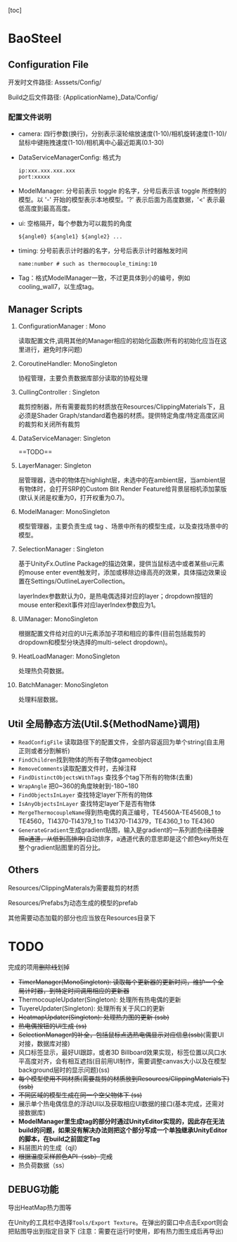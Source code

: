 [toc]

# BaoSteel

## Configuration  File

开发时文件路径: Asssets/Config/

Build之后文件路径: {ApplicationName}_Data/Config/

### 配置文件说明

- camera: 四行参数(换行)，分别表示滚轮缩放速度(1-10)/相机旋转速度(1-10)/鼠标中键拖拽速度(1-10)/相机离中心最近距离(0.1-30)

- DataServiceManagerConfig: 格式为

  ```
  ip:xxx.xxx.xxx.xxx
  port:xxxxx
  ```

- ModelManager: 分号前表示 toggle 的名字，分号后表示该 toggle 所控制的模型。以 '-' 开始的模型表示本地模型。'?' 表示后面为高度数据，'<' 表示最低高度到最高高度。

- ui: 空格隔开，每个参数为可以裁剪的角度

  ```
  ${angle0} ${angle1} ${angle2} ...
  ```

- timing: 分号前表示计时器的名字，分号后表示计时器触发时间

  ```
  name:number # such as thermocouple_timing:10
  ```

- Tag：格式ModelManager一致，不过更具体到小的编号，例如cooling_wall7，以生成tag。

## Manager Scripts

1. ConfigurationManager : Mono

   读取配置文件,调用其他的Manager相应的初始化函数(所有的初始化应当在这里进行，避免时序问题)
   
2. CoroutineHandler: MonoSingleton

   协程管理，主要负责数据库部分读取的协程处理

3. CullingController : Singleton

   裁剪控制器，所有需要裁剪的材质放在Resources/ClippingMaterials下，且必须是Shader Graph/standard着色器的材质。提供特定角度/特定高度区间的裁剪和关闭所有裁剪

4. DataServiceManager: Singleton

   ==TODO==

5. LayerManager: Singleton

   层管理器，选中的物体在highlight层，未选中的在ambient层，当ambient层有物体时，会打开SRP的Custom Blit Render Feature给背景层相机添加蒙版(默认关闭是权重为0，打开权重为0.7)。

6. ModelManager: MonoSingleton

   模型管理器，主要负责生成 tag 、场景中所有的模型生成，以及查找场景中的模型。

7. SelectionManager : Singleton

   基于UnityFx.Outline Package的描边效果，提供当鼠标选中或者某些ui元素的mouse enter event触发时，添加或移除边缘高亮的效果，具体描边效果设置在Settings/OutlineLayerCollection。

   layerIndex参数默认为0，是热电偶选择对应的layer；dropdown按钮的mouse enter和exit事件对应layerIndex参数应为1。

8. UIManager: MonoSingleton

   根据配置文件给对应的UI元素添加子项和相应的事件(目前包括裁剪的dropdown和模型分块选择的multi-select dropdown)。
   
9. HeatLoadManager: MonoSingleton

   处理热负荷数据。

10. BatchManager: MonoSingleton

    处理料层数据。

## Util 全局静态方法(Util.${MethodName}调用)

- ```ReadConfigFile``` 读取路径下的配置文件，全部内容返回为单个string(自主用正则或者分割解析)
- ```FindChildren```找到物体的所有子物体gameobject
- ```RemoveComments```读取配置文件时，去掉注释
- ```FindDistinctObjectsWithTags``` 查找多个tag下所有的物体(去重)
- ```WrapAngle``` 把0\~360的角度映射到-180\~180
- ```FindObjectsInLayer``` 查找特定layer下所有的物体
- ```IsAnyObjectsInLayer``` 查找特定layer下是否有物体
- ```MergeThermocoupleName```得到热电偶的真正编号，TE4560A-TE4560B_1 to TE4560，TI4370-TI4379_1 to TI4370-TI4379，TE4360_1 to TE4360
- ```GenerateGradient```生成gradient贴图，输入是gradient的一系列颜色~~(注意按照a通道，从低到高排序)~~自动排序，a通道代表的意思即是这个颜色key所处在整个gradient贴图里的百分比。

## Others

Resources/ClippingMaterals为需要裁剪的材质

Resources/Prefabs为动态生成的模型的prefab

其他需要动态加载的部分也应当放在Resources目录下

# TODO

完成的项用~~删除线~~划掉

- ~~TimerManager(MonoSingleton): 读取每个更新器的更新时间，维护一个全局计时器，到特定时间调用相应的更新器~~
- ThermocoupleUpdater(Singleton): 处理所有热电偶的更新
- TuyereUpdater(Singleton): 处理所有关于风口的更新
- ~~HeatmapUpdater(Singleton): 处理热力图的更新 (ssb)~~
- ~~热电偶按钮的UI生成 (ss)~~
- ~~SelectionManager的补全，包括鼠标点选热电偶显示对应信息(ssb)~~(需要UI对接，数据库对接)
- 风口标签显示，最好UI跟踪，或者3D Billboard效果实现，标签位置以风口水平高度对齐，会有相互遮挡(目前用UI制作，需要调整canvas大小以及在模型background层时的显示问题)(ss)
- ~~每个模型使用不同材质(需要裁剪的材质放到Resources/ClippingMaterials下)(ssb)~~
- ~~不同区域的模型生成在同一个空父物体下 (ss)~~
- 展示单个热电偶信息的浮动UI以及获取相应UI数据的接口(基本完成，还需对接数据库)
- **ModelManager里生成tag的部分时通过UnityEditor实现的，因此存在无法build的问题，如果没有解决办法则把这个部分写成一个单独继承UnityEditor的脚本，在build之前固定Tag**
- 料层图片的生成（qjl）
- ~~根据温度采样颜色API（ssb）完成~~
- 热负荷数据（ss）

## DEBUG功能

导出HeatMap热力图等

在Unity的工具栏中选择```Tools/Export Texture```。在弹出的窗口中点击Export则会把贴图导出到指定目录下 (注意：需要在运行时使用，即有热力图生成后再导出)